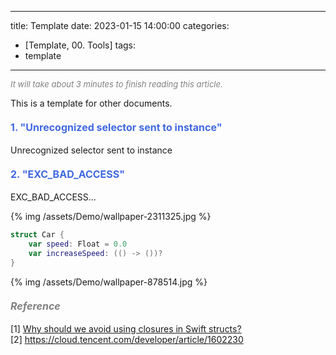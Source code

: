 
---
title: Template
date: 2023-01-15 14:00:00
categories: 
- [Template, 00. Tools]
tags:
- template
---


<font color=gray size=2>*It will take about 3 minutes to finish reading this article.*</font>

This is a template for other documents.

#### <font size=3 color=#4169E1>1. "Unrecognized selector sent to instance"</font> 

Unrecognized selector sent to instance

#### <font size=3 color=#4169E1>2. "EXC_BAD_ACCESS"</font> 

EXC_BAD_ACCESS...

{% img /assets/Demo/wallpaper-2311325.jpg %}

```Swift
struct Car {
    var speed: Float = 0.0
    var increaseSpeed: (() -> ())?
}
```

{% img /assets/Demo/wallpaper-878514.jpg %}




#### <font size=3 color=gray>*Reference*</font>
[1] [Why should we avoid using closures in Swift structs?](https://ohmyswift.com/blog/2020/01/10/why-should-we-avoid-using-closures-in-swift-structs/)  
[2] <https://cloud.tencent.com/developer/article/1602230>   
